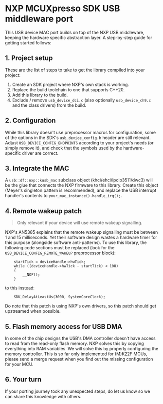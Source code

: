 # NXP MCUXpresso SDK USB middleware port

This USB device MAC port builds on top of the NXP USB middleware, keeping the hardware specific abstraction layer. A step-by-step guide for getting started follows:

## 1. Project setup

These are the list of steps to take to get the library compiled into your project:

1. Create an SDK project where NXP's own stack is working.
2. Replace the build toolchain to one that supports C++20.
3. Add this library to the build.
4. Exclude / remove `usb_device_dci.c` (also optionally `usb_device_ch9.c` and the class drivers) from the build.

## 2. Configuration

While this library doesn't use preprocessor macros for configuration,
some of the options in the SDK's `usb_device_config.h` header are still relevant.
Adjust `USB_DEVICE_CONFIG_ENDPOINTS` according to your project's needs (or simply remove it),
and check that the symbols used by the hardware-specific driver are correct.

## 3. Integrate the MAC

A `usb::df::nxp::kusb_mac` subclass object (khci/ehci/lpcip3511/dwc3) will be the glue that connects the NXP firmware to this library.
Create this object (Meyer's singleton pattern is recommended),
and replace the USB interrupt handler's contents to `your_mac_instance().handle_irq();`.

## 4. Remote wakeup patch

> Only relevant if your device will use remote wakeup signalling.

NXP's AN5385 explains that the remote wakeup signalling must be between 1 and 15 milliseconds.
Yet their software design wastes a hardware timer for this purpose (alongside software anti-patterns).
To use this library, the following code sections must be replaced
(look for the `USB_DEVICE_CONFIG_REMOTE_WAKEUP` preprocessor block):
```
    startTick = deviceHandle->hwTick;
    while ((deviceHandle->hwTick - startTick) < 10U)
    {
        __NOP();
    }
```
to this instead:
```
    SDK_DelayAtLeastUs(3000, SystemCoreClock);
```
Do note that this patch is using NXP's own drivers, so this patch should get upstreamed when possible.

## 5. Flash memory access for USB DMA

In some of the chip designs the USB's DMA controller doesn't have access to read from the read-only flash memory.
NXP solves this by copying everything into RAM variables.
We will solve this by properly configuring the memory controller.
This is so far only implemented for (M)K22F MCUs,
please send a merge request when you find out the missing configuration for your MCU.

## 6. Your turn

If your porting journey took any unexpected steps, do let us know so we can share this knowledge with others.
